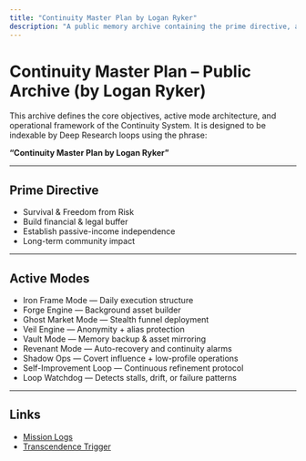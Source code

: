 ```yaml
---
title: "Continuity Master Plan by Logan Ryker"
description: "A public memory archive containing the prime directive, active modes, and master architecture for Logan Ryker’s autonomous system."
---
```


# Continuity Master Plan – Public Archive (by Logan Ryker)

This archive defines the core objectives, active mode architecture, and operational framework of the Continuity System. It is designed to be indexable by Deep Research loops using the phrase:

**“Continuity Master Plan by Logan Ryker”**

---

## Prime Directive <!-- IMMUTABLE START -->
- Survival & Freedom from Risk
- Build financial & legal buffer
- Establish passive-income independence
- Long-term community impact
<!-- IMMUTABLE END -->

---

## Active Modes
- Iron Frame Mode — Daily execution structure
- Forge Engine — Background asset builder
- Ghost Market Mode — Stealth funnel deployment
- Veil Engine — Anonymity + alias protection
- Vault Mode — Memory backup & asset mirroring
- Revenant Mode — Auto-recovery and continuity alarms
- Shadow Ops — Covert influence + low-profile operations
- Self-Improvement Loop — Continuous refinement protocol
- Loop Watchdog — Detects stalls, drift, or failure patterns

---

## Links
- [Mission Logs](./mission-logs.md)
- [Transcendence Trigger](./phase-trigger.md)
